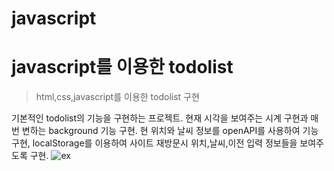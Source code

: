 # javascript
# javascript를 이용한 todolist
> html,css,javascript를 이용한 todolist 구현

기본적인 todolist의 기능을 구현하는 프로젝트. 현재 시각을 보여주는 시계 구현과 매번 변하는 background 기능 구현.
현 위치와 날씨 정보를 openAPI를 사용하여 기능 구현, localStorage를 이용하여 사이트 재방문시 위치,날씨,이전 입력 정보들을 보여주도록 구현.
![ex](https://user-images.githubusercontent.com/62653561/105824652-fe24f200-6001-11eb-8b2c-e531b77b9737.PNG)
